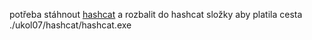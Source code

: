 potřeba stáhnout [hashcat](https://hashcat.net/hashcat/) a rozbalit do hashcat složky aby platila cesta ./ukol07/hashcat/hashcat.exe